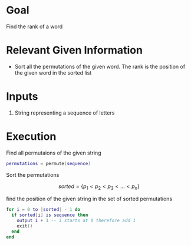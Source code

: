 # Goal
Find the rank of a word

# Relevant Given Information
- Sort all the permutations of the given word. The rank is the position of the given word in the sorted list

# Inputs
1. String representing a sequence of letters

# Execution
Find all permutaions of the given string

```lua
permutations = permute(sequence)
```

Sort the permutations

$$
sorted = \{ p_1 < p_2 < p_3 < ... < p_n \}
$$

find the position of the given string in the set of sorted permutations

```lua
for i = 0 to |sorted| - 1 do
  if sorted[i] is sequence then
    output i + 1 -- i starts at 0 therefore add 1
    exit()
  end
end
```